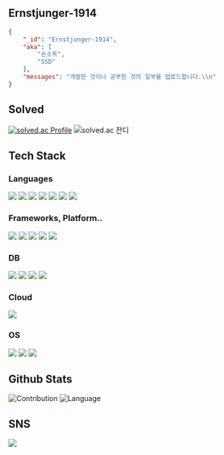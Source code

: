## Ernstjunger-1914
```json
{
	"_id": "Ernstjunger-1914",
	"aka": [
		"손소독",
		"SSD"
	],
	"messages": "개발한 것이나 공부한 것의 일부를 업로드합니다.\\n"
}
```

## Solved
<span>[![solved.ac Profile](http://mazassumnida.wtf/api/v2/generate_badge?boj=notfound404)](https://solved.ac/notfound404)</span>
<span>![solved.ac 잔디](http://mazandi.herokuapp.com/api?handle=notfound404&theme=cold)</span>
<!-- <span>[![Codeforces Profile](https://cf.leed.at/?id=PageNotFound)](https://codeforces.com/profile/PageNotFound)</span> -->

## Tech Stack

### Languages
<span><a href="https://devdocs.io/c/"><img src="https://img.shields.io/badge/C-A8B9CC?style=for-the-badge&logo=C&logoColor=white"></a></span>
<span><a href="https://en.cppreference.com/w/"><img src="https://img.shields.io/badge/C++-00599C?style=for-the-badge&logo=C%2B%2B&logoColor=white"></a></span>
<span><a href="https://www.oracle.com/kr/java/"><img src="https://img.shields.io/badge/Java-007396?style=for-the-badge&logo=Java&logoColor=white"></a></span>
<span><img src="https://img.shields.io/badge/Javascript-F7DF1E?style=for-the-badge&logo=javascript&logoColor=white"></span>
<span><a href="https://kotlinlang.org/"><img src="https://img.shields.io/badge/Kotlin-7F52FF?style=for-the-badge&logo=Kotlin&logoColor=white"></a></span>
<span><a href="https://www.python.org/"><img src="https://img.shields.io/badge/Python-3776AB?style=for-the-badge&logo=Python&logoColor=white"></a></span>
<span><a href="https://www.typescriptlang.org/"><img src="https://img.shields.io/badge/typescript-3178C6?style=for-the-badge&logo=typescript&logoColor=white"></a></span>

### Frameworks, Platform..
<span><a href="https://expressjs.com/"><img src="https://img.shields.io/badge/Express-000000?style=for-the-badge&logo=Express&logoColor=white"></a></span>
<span><a href="https://flutter.dev/"><img src="https://img.shields.io/badge/Flutter-02569B?style=for-the-badge&logo=Flutter&logoColor=white"></a></span>
<span><a href="https://nodejs.org/en/"><img src="https://img.shields.io/badge/Node.js-43853D?style=for-the-badge&logo=node.js&logoColor=white"></a></span>
<span><a href="https://reactjs.org/"><img src="https://img.shields.io/badge/react%20-%2320232a.svg?&style=for-the-badge&logo=react&logoColor=%2361DAFB"></a></span>
<span><a href="https://spring.io/"><img src="https://img.shields.io/badge/Spring%20Boot-6DB33F?style=for-the-badge&logo=Spring&logoColor=white"></a></span>

### DB
<span><a href="https://www.mongodb.com/"><img src="https://img.shields.io/badge/MongoDB-47A248?style=for-the-badge&logo=MongoDB&logoColor=white"></a></span>
<span><a href="https://www.mysql.com/"><img src="https://img.shields.io/badge/MySQL-4479A1?style=for-the-badge&logo=MySql&logoColor=white"></a></span>
<span><a href="https://www.oracle.com/database/technologies/"><img src="https://img.shields.io/badge/Oracle-F80000?style=for-the-badge&logo=Oracle&logoColor=white"></a></span>
<span><a href="https://redis.io/"><img src="https://img.shields.io/badge/Redis-DC382D?style=for-the-badge&logo=Redis&logoColor=white"></a></span>

### Cloud
<span><a href="https://aws.amazon.com/ko/"><img src="https://img.shields.io/badge/Amazon%20AWS-232F3E?style=for-the-badge&logo=Amazon%20AWS&logoColor=white"></a></span>

### OS
<span><a href="https://www.centos.org/"><img src="https://img.shields.io/badge/CentOS-262577?style=for-the-badge&logo=CentOS&logoColor=white"></a></span>
<span><a href="https://ubuntu.com/"><img src="https://img.shields.io/badge/ubuntu-E95420?style=for-the-badge&logo=ubuntu&logoColor=white"></a></span>
<span><a href="https://www.microsoft.com/en-us/windows/"><img src="https://img.shields.io/badge/Windows-0078D6?style=for-the-badge&logo=Windows&logoColor=white"></a></span>

## Github Stats
<span>![Contribution](https://github-readme-stats.vercel.app/api?username=Ernstjunger-1914&count_private=true&show_icons=true&theme=algolia&include_all_commits=true&count_private=true)</span>
<span>![Language](https://github-readme-stats.vercel.app/api/top-langs/?username=Ernstjunger-1914&theme=algolia&layout=compact&hide=&count_private=true&show_icons=true)</span>

## SNS
<span><a href="https://blog.naver.com/vot768/"><img src="https://img.shields.io/badge/Naver%20Blog-03C75A?style=for-the-badge&logo=Naver&logoColor=white"></a></span>

<!--
**Ernstjunger-1914/Ernstjunger-1914** is a ✨ _special_ ✨ repository because its `README.md` (this file) appears on your GitHub profile.

Here are some ideas to get you started:

- 🔭 I’m currently working on ...
- 🌱 I’m currently learning ...
- 👯 I’m looking to collaborate on ...
- 🤔 I’m looking for help with ...
- 💬 Ask me about ...
- 📫 How to reach me: ...
- 😄 Pronouns: ...
- ⚡ Fun fact: ...
-->
